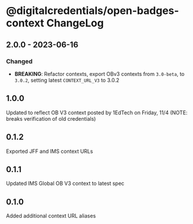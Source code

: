 # @digitalcredentials/open-badges-context ChangeLog

## 2.0.0 - 2023-06-16
### Changed
- **BREAKING**: Refactor contexts, export OBv3 contexts from `3.0-beta`, to
  `3.0.2`, setting latest `CONTEXT_URL_V3` to 3.0.2

## 1.0.0

Updated to reflect OB V3 context posted by 1EdTech on Friday, 11/4
(NOTE: breaks verification of old credentials)

## 0.1.2

Exported JFF and IMS context URLs

## 0.1.1

Updated IMS Global OB V3 context to latest spec

## 0.1.0

Added additional context URL aliases
